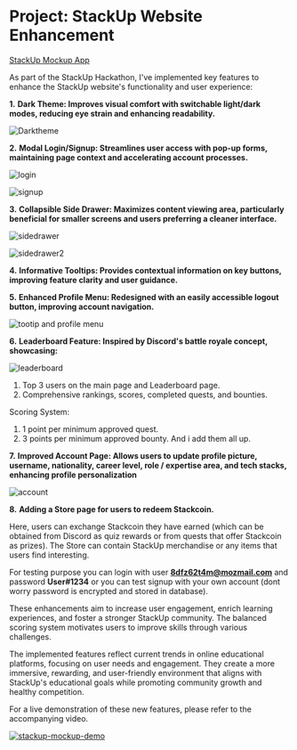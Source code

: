 

# Project: StackUp Website Enhancement

[StackUp Mockup App](https://stackup-mockup.vercel.app/)

As part of the StackUp Hackathon, I've implemented key features to enhance the StackUp website's functionality and user experience:

 **1.** **Dark Theme: Improves visual comfort with switchable light/dark modes, reducing eye strain and enhancing readability.**

 ![Darktheme](https://github.com/user-attachments/assets/35202fc6-e04f-4a6e-9cba-ec9f5e2acb0d)


 **2.** **Modal Login/Signup: Streamlines user access with pop-up forms, maintaining page context and accelerating account processes.**

  ![login](https://github.com/user-attachments/assets/d6de9d28-280a-4ed2-9ede-aea3a6aa9e8b)
  
  ![signup](https://github.com/user-attachments/assets/3d90a986-6dc3-4bc7-b559-0c776b7a9773)


 **3.** **Collapsible Side Drawer: Maximizes content viewing area, particularly beneficial for smaller screens and users preferring a  cleaner interface.**

 ![sidedrawer](https://github.com/user-attachments/assets/7a9c2056-1847-4d2c-8970-13664fd643e1)
 
 ![sidedrawer2](https://github.com/user-attachments/assets/905238ee-77b8-4963-9e80-dd0f770ebec3)


 **4.** **Informative Tooltips: Provides contextual information on key buttons, improving feature clarity and user guidance.**


 **5.** **Enhanced Profile Menu: Redesigned with an easily accessible logout button, improving account navigation.**

 ![tootip and profile menu](https://github.com/user-attachments/assets/dc6c4a7f-2329-4c60-a6c2-3c947a43c510)


 **6.** **Leaderboard Feature: Inspired by Discord's battle royale concept, showcasing:**

 ![leaderboard](https://github.com/user-attachments/assets/4a155c3d-5df2-481a-bf69-9cb1bdbf0f3c)


   1. Top 3 users on the main page and Leaderboard page.
   2. Comprehensive rankings, scores, completed quests, and bounties.
  
   Scoring System:
  
   1. 1 point per minimum approved quest.
   2. 3 points per minimum approved bounty.
   And i add them all up.


 **7.** **Improved Account Page: Allows users to update profile picture, username, nationality, career level, role / expertise area, and tech stacks, enhancing profile personalization**

 ![account](https://github.com/user-attachments/assets/293dd10d-c53e-46a9-90e5-f6860e41c9a5)


 **8.** **Adding a Store page for users to redeem Stackcoin.**
 
 Here, users can exchange Stackcoin they have earned (which can be obtained from Discord as quiz rewards or from quests that offer Stackcoin as prizes). The Store can contain StackUp merchandise or any items that users find   interesting.

For testing purpose you can login with user **8dfz62t4m@mozmail.com** and password **User#1234** or you can test signup with your own account (dont worry password is encrypted and stored in database).

These enhancements aim to increase user engagement, enrich learning experiences, and foster a stronger StackUp community. The balanced scoring system motivates users to improve skills through various challenges.

The implemented features reflect current trends in online educational platforms, focusing on user needs and engagement. They create a more immersive, rewarding, and user-friendly environment that aligns with StackUp's educational goals while promoting community growth and healthy competition.

For a live demonstration of these new features, please refer to the accompanying video.

[![stackup-mockup-demo](https://img.youtube.com/vi/PTmsvPubd1c/0.jpg)](https://www.youtube.com/watch?v=PTmsvPubd1c)
